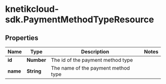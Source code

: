 # knetikcloud-sdk.PaymentMethodTypeResource

## Properties
Name | Type | Description | Notes
------------ | ------------- | ------------- | -------------
**id** | **Number** | The id of the payment method type | 
**name** | **String** | The name of the payment method type | 


